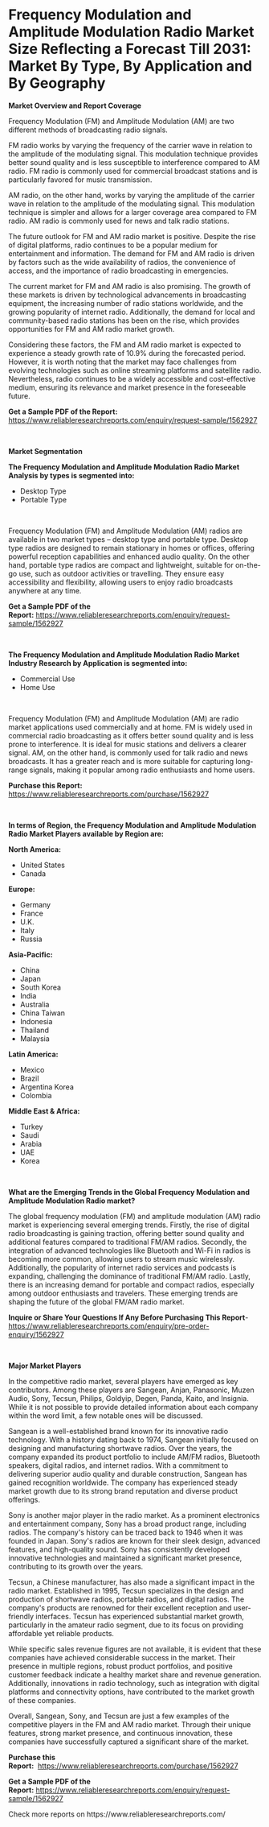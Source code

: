 <p><h1>Frequency Modulation and Amplitude Modulation Radio Market Size Reflecting a Forecast Till 2031: Market By Type, By Application and By Geography</h1></p><p><strong>Market Overview and Report Coverage</strong></p>
<p><p>Frequency Modulation (FM) and Amplitude Modulation (AM) are two different methods of broadcasting radio signals. </p><p>FM radio works by varying the frequency of the carrier wave in relation to the amplitude of the modulating signal. This modulation technique provides better sound quality and is less susceptible to interference compared to AM radio. FM radio is commonly used for commercial broadcast stations and is particularly favored for music transmission.</p><p>AM radio, on the other hand, works by varying the amplitude of the carrier wave in relation to the amplitude of the modulating signal. This modulation technique is simpler and allows for a larger coverage area compared to FM radio. AM radio is commonly used for news and talk radio stations.</p><p>The future outlook for FM and AM radio market is positive. Despite the rise of digital platforms, radio continues to be a popular medium for entertainment and information. The demand for FM and AM radio is driven by factors such as the wide availability of radios, the convenience of access, and the importance of radio broadcasting in emergencies.</p><p>The current market for FM and AM radio is also promising. The growth of these markets is driven by technological advancements in broadcasting equipment, the increasing number of radio stations worldwide, and the growing popularity of internet radio. Additionally, the demand for local and community-based radio stations has been on the rise, which provides opportunities for FM and AM radio market growth.</p><p>Considering these factors, the FM and AM radio market is expected to experience a steady growth rate of 10.9% during the forecasted period. However, it is worth noting that the market may face challenges from evolving technologies such as online streaming platforms and satellite radio. Nevertheless, radio continues to be a widely accessible and cost-effective medium, ensuring its relevance and market presence in the foreseeable future.</p></p>
<p><strong>Get a Sample PDF of the Report:</strong> <a href="https://www.reliableresearchreports.com/enquiry/request-sample/1562927">https://www.reliableresearchreports.com/enquiry/request-sample/1562927</a></p>
<p>&nbsp;</p>
<p><strong>Market Segmentation</strong></p>
<p><strong>The Frequency Modulation and Amplitude Modulation Radio Market Analysis by types is segmented into:</strong></p>
<p><ul><li>Desktop Type</li><li>Portable Type</li></ul></p>
<p>&nbsp;</p>
<p><p>Frequency Modulation (FM) and Amplitude Modulation (AM) radios are available in two market types – desktop type and portable type. Desktop type radios are designed to remain stationary in homes or offices, offering powerful reception capabilities and enhanced audio quality. On the other hand, portable type radios are compact and lightweight, suitable for on-the-go use, such as outdoor activities or travelling. They ensure easy accessibility and flexibility, allowing users to enjoy radio broadcasts anywhere at any time.</p></p>
<p><strong>Get a Sample PDF of the Report:</strong>&nbsp;<a href="https://www.reliableresearchreports.com/enquiry/request-sample/1562927">https://www.reliableresearchreports.com/enquiry/request-sample/1562927</a></p>
<p>&nbsp;</p>
<p><strong>The Frequency Modulation and Amplitude Modulation Radio Market Industry Research by Application is segmented into:</strong></p>
<p><ul><li>Commercial Use</li><li>Home Use</li></ul></p>
<p>&nbsp;</p>
<p><p>Frequency Modulation (FM) and Amplitude Modulation (AM) are radio market applications used commercially and at home. FM is widely used in commercial radio broadcasting as it offers better sound quality and is less prone to interference. It is ideal for music stations and delivers a clearer signal. AM, on the other hand, is commonly used for talk radio and news broadcasts. It has a greater reach and is more suitable for capturing long-range signals, making it popular among radio enthusiasts and home users.</p></p>
<p><strong>Purchase this Report:</strong>&nbsp; <a href="https://www.reliableresearchreports.com/purchase/1562927">https://www.reliableresearchreports.com/purchase/1562927</a></p>
<p>&nbsp;</p>
<p><strong>In terms of Region, the Frequency Modulation and Amplitude Modulation Radio Market Players available by Region are:</strong></p>
<p>
    <p> <strong> North America: </strong>
        <ul>
            <li>United States</li>
            <li>Canada</li>
        </ul>
        </p> 
    <p> <strong> Europe: </strong>
        <ul>
            <li>Germany</li>
            <li>France</li>
            <li>U.K.</li>
            <li>Italy</li>
            <li>Russia</li>
        </ul>
        </p> 
    <p> <strong> Asia-Pacific: </strong>
        <ul>
            <li>China</li>
            <li>Japan</li>
            <li>South Korea</li>
            <li>India</li>
            <li>Australia</li>
            <li>China Taiwan</li>
            <li>Indonesia</li>
            <li>Thailand</li>
            <li>Malaysia</li>
        </ul>
        </p> 
    <p> <strong> Latin America: </strong>
        <ul>
            <li>Mexico</li>
            <li>Brazil</li>
            <li>Argentina Korea</li>
            <li>Colombia</li>
        </ul>
        </p> 
    <p> <strong> Middle East & Africa: </strong>
        <ul>
            <li>Turkey</li>
            <li>Saudi</li>
            <li>Arabia</li>
            <li>UAE</li>
            <li>Korea</li>
        </ul>
    </p>
    </p>
<p>&nbsp;</p>
<p><strong>What are the Emerging Trends in the Global Frequency Modulation and Amplitude Modulation Radio market?</strong></p>
<p><p>The global frequency modulation (FM) and amplitude modulation (AM) radio market is experiencing several emerging trends. Firstly, the rise of digital radio broadcasting is gaining traction, offering better sound quality and additional features compared to traditional FM/AM radios. Secondly, the integration of advanced technologies like Bluetooth and Wi-Fi in radios is becoming more common, allowing users to stream music wirelessly. Additionally, the popularity of internet radio services and podcasts is expanding, challenging the dominance of traditional FM/AM radio. Lastly, there is an increasing demand for portable and compact radios, especially among outdoor enthusiasts and travelers. These emerging trends are shaping the future of the global FM/AM radio market.</p></p>
<p><strong>Inquire or Share Your Questions If Any Before Purchasing This Report</strong>- <a href="https://www.reliableresearchreports.com/enquiry/pre-order-enquiry/1562927">https://www.reliableresearchreports.com/enquiry/pre-order-enquiry/1562927</a></p>
<p>&nbsp;</p>
<p><strong>Major Market Players</strong></p>
<p><p>In the competitive radio market, several players have emerged as key contributors. Among these players are Sangean, Anjan, Panasonic, Muzen Audio, Sony, Tecsun, Philips, Goldyip, Degen, Panda, Kaito, and Insignia. While it is not possible to provide detailed information about each company within the word limit, a few notable ones will be discussed.</p><p>Sangean is a well-established brand known for its innovative radio technology. With a history dating back to 1974, Sangean initially focused on designing and manufacturing shortwave radios. Over the years, the company expanded its product portfolio to include AM/FM radios, Bluetooth speakers, digital radios, and internet radios. With a commitment to delivering superior audio quality and durable construction, Sangean has gained recognition worldwide. The company has experienced steady market growth due to its strong brand reputation and diverse product offerings.</p><p>Sony is another major player in the radio market. As a prominent electronics and entertainment company, Sony has a broad product range, including radios. The company's history can be traced back to 1946 when it was founded in Japan. Sony's radios are known for their sleek design, advanced features, and high-quality sound. Sony has consistently developed innovative technologies and maintained a significant market presence, contributing to its growth over the years.</p><p>Tecsun, a Chinese manufacturer, has also made a significant impact in the radio market. Established in 1995, Tecsun specializes in the design and production of shortwave radios, portable radios, and digital radios. The company's products are renowned for their excellent reception and user-friendly interfaces. Tecsun has experienced substantial market growth, particularly in the amateur radio segment, due to its focus on providing affordable yet reliable products.</p><p>While specific sales revenue figures are not available, it is evident that these companies have achieved considerable success in the market. Their presence in multiple regions, robust product portfolios, and positive customer feedback indicate a healthy market share and revenue generation. Additionally, innovations in radio technology, such as integration with digital platforms and connectivity options, have contributed to the market growth of these companies.</p><p>Overall, Sangean, Sony, and Tecsun are just a few examples of the competitive players in the FM and AM radio market. Through their unique features, strong market presence, and continuous innovation, these companies have successfully captured a significant share of the market.</p></p>
<p><strong>Purchase this Report:</strong>&nbsp;&nbsp;<a href="https://www.reliableresearchreports.com/purchase/1562927">https://www.reliableresearchreports.com/purchase/1562927</a></p>
<p></p>
<p><strong>Get a Sample PDF of the Report:</strong>&nbsp;<a href="https://www.reliableresearchreports.com/enquiry/request-sample/1562927">https://www.reliableresearchreports.com/enquiry/request-sample/1562927</a></p>
<p>Check more reports on https://www.reliableresearchreports.com/</p>
